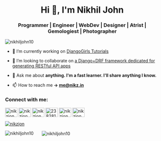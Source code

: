 <h1 align="center">Hi 👋, I'm Nikhil John</h1>
<h3 align="center">Programmer | Engineer | WebDev | Designer | Atrist | Gemologiest | Photographer</h3>

<p align="left"> <img src="https://komarev.com/ghpvc/?username=nikhiljohn10&label=Profile%20views&color=0e75b6&style=plastic" alt="nikhiljohn10" /> </p>

- 🔭 I’m currently working on [DjangoGirls Tutorials](https://github.com/nikhiljohn10/tutorial)

- 👯 I’m looking to collaborate on [a Django+DRF framework dedicated for generating RESTful API apps](https://github.com/nikhiljohn10/mango)

- 💬 Ask me about **anything. I'm a fast learner. I'll share anything I know.**

- 📫 How to reach me **-> me@nikz.in**

<h3 align="left">Connect with me:</h3>
<p align="left">
<a href="https://dev.to/nikzjon" target="blank"><img align="center" src="https://cdn.jsdelivr.net/npm/simple-icons@3.0.1/icons/dev-dot-to.svg" alt="nikzjon" height="30" width="40" /></a>
<a href="https://twitter.com/nikzjon" target="blank"><img align="center" src="https://raw.githubusercontent.com/rahuldkjain/github-profile-readme-generator/master/src/images/icons/Social/twitter.svg" alt="nikzjon" height="30" width="40" /></a>
<a href="https://linkedin.com/in/nikzjon" target="blank"><img align="center" src="https://raw.githubusercontent.com/rahuldkjain/github-profile-readme-generator/master/src/images/icons/Social/linked-in-alt.svg" alt="nikzjon" height="30" width="40" /></a>
<a href="https://stackoverflow.com/users/2382813/nikzjon" target="blank"><img align="center" src="https://raw.githubusercontent.com/rahuldkjain/github-profile-readme-generator/master/src/images/icons/Social/stack-overflow.svg" alt="2382813/nikzjon" height="30" width="40" /></a>
<a href="https://fb.com/nikzjon" target="blank"><img align="center" src="https://raw.githubusercontent.com/rahuldkjain/github-profile-readme-generator/master/src/images/icons/Social/facebook.svg" alt="nikzjon" height="30" width="40" /></a>
<a href="https://instagram.com/nikzjon" target="blank"><img align="center" src="https://raw.githubusercontent.com/rahuldkjain/github-profile-readme-generator/master/src/images/icons/Social/instagram.svg" alt="nikzjon" height="30" width="40" /></a>
</p>

<p align="left"> <a href="https://twitter.com/nikzjon" target="blank"><img src="https://img.shields.io/twitter/follow/nikzjon?logo=twitter&style=for-the-badge" alt="nikzjon" /></a> </p>

<p><img align="left" style="padding-right: 20px;" src="https://github-readme-stats.vercel.app/api/top-langs?username=nikhiljohn10&show_icons=true&theme=tokyonight&hide_border=true&locale=en&layout=compact&card_width=300" alt="nikhiljohn10" />&nbsp;<img align="center" src="https://github-readme-stats.vercel.app/api?username=nikhiljohn10&show_icons=true&theme=tokyonight&hide_border=true&locale=en&card_width=320" alt="nikhiljohn10" /></p>

